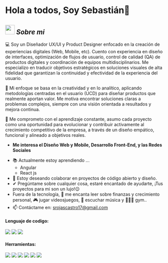 # Hola a todos, Soy Sebastián👋

<!--
**Bhargavi-hash/Bhargavi-hash** is a ✨ _special_ ✨ repository because its `README.md` (this file) appears on your GitHub profile.
-->

## <img src="https://media.giphy.com/media/ObNTw8Uzwy6KQ/giphy.gif" width="30px">&nbsp;***Sobre mi***

💻 Soy un Diseñador UX/UI y Product Designer enfocado en la creación de experiencias digitales (Web, Mobile, etc).
Cuento con experiencia en diseño de interfaces, optimización de flujos de usuario, control de calidad (QA) de productos digitales y coordinación de equipos multidisciplinarios. Me especializo en traducir objetivos estratégicos en soluciones visuales de alta fidelidad que garantizan la continuidad y efectividad de la experiencia del usuario.

🚀 Mi enfoque se basa en la creatividad y en lo analítico, aplicando metodologías centradas en el usuario (UCD) para diseñar productos que realmente aportan valor. Me motiva encontrar soluciones claras a problemas complejos, siempre con una visión orientada a resultados y mejora continua.

🌱 Me comprometo con el aprendizaje constante, asumo cada proyecto como una oportunidad para evolucionar y contribuir activamente al crecimiento competitivo de la empresa, a través de un diseño empático, funcional y alineado a objetivos reales.

* **Me interesa el Diseño Web y Mobile, Desarrollo Front-End, y las Redes Sociales**
- 📚 Actualmente estoy aprendiendo ...
  - Angular
  - React js
- 👯 Estoy deseando colaborar en proyectos de código abierto y diseño.
- ✔ Pregúntame sobre cualquier cosa, estaré encantado de ayudarte, ¡Tus proyectos para mi son un lujo!😉<br>
- Fuera de la tecnología, 📖 me encanta leer sobre finanzas y crecimiento personal, 🎮 jugar videosjuegos, 🎵 escuchar música y 🏋🏼‍♂️ gym..
- 📫 Contáctame en: <a href="srojascastro17@gmail.com">srojascastro17@gmail.com</a>

<h4> Lenguaje de codigo: </h4>
<span> 
  <img src="https://img.shields.io/badge/HTML5-E34F26?style=for-the-badge&logo=html5&logoColor=white">
  <img src="https://img.shields.io/badge/CSS3-1572B6?style=for-the-badge&logo=css3&logoColor=white">
  <img src="https://img.shields.io/badge/JavaScript-F7DF1E?style=for-the-badge&logo=javascript&logoColor=black">
</span>

<h4> Herramientas: </h4>
<span> 
  <img src="https://img.shields.io/badge/figma-%23F24E1E.svg?style=for-the-badge&logo=figma&logoColor=white">
  <img src="https://img.shields.io/badge/adobe-%23FF0000.svg?style=for-the-badge&logo=adobe&logoColor=white">
  <img src="https://img.shields.io/badge/Adobe%20XD-470137?style=for-the-badge&logo=Adobe%20XD&logoColor=#FF61F6">
  <img src="https://img.shields.io/badge/Canva-%2300C4CC.svg?style=for-the-badge&logo=Canva&logoColor=white">
  <img src="https://img.shields.io/badge/Framer-black?style=for-the-badge&logo=framer&logoColor=blue">
  <img src="https://img.shields.io/badge/Sketch-FFB387?style=for-the-badge&logo=sketch&logoColor=black">
</span>

<div>
